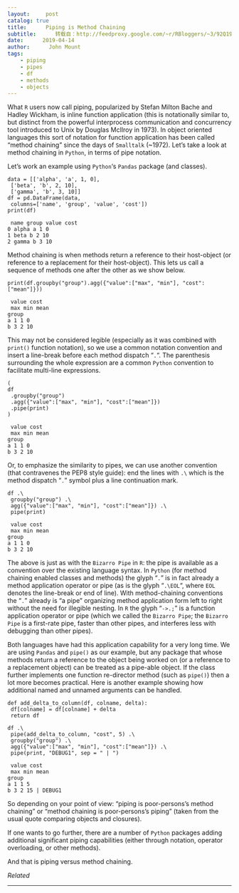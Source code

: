```yaml
---
layout:     post
catalog: true
title:      Piping is Method Chaining
subtitle:      转载自：http://feedproxy.google.com/~r/RBloggers/~3/92Q19ArHOXU/
date:      2019-04-14
author:      John Mount
tags:
    - piping
    - pipes
    - df
    - methods
    - objects
---
```






What `R` users now call piping, popularized by Stefan Milton Bache and Hadley Wickham, is inline function application (this is notationally similar to, but distinct from the powerful interprocess communication and concurrency tool introduced to Unix by Douglas McIlroy in 1973). In object oriented languages this sort of notation for function application has been called “method chaining” since the days of `Smalltalk` (~1972). Let’s take a look at method chaining in `Python`, in terms of pipe notation.



Let’s work an example using `Python`‘s `Pandas` package (and classes).

```
data = [['alpha', 'a', 1, 0], 
 ['beta', 'b', 2, 10], 
 ['gamma', 'b', 3, 10]]
df = pd.DataFrame(data, 
 columns=['name', 'group', 'value', 'cost'])
print(df)
```

```
 name group value cost
0 alpha a 1 0
1 beta b 2 10
2 gamma b 3 10
```

Method chaining is when methods return a reference to their host-object (or reference to a replacement for their host-object). This lets us call a sequence of methods one after the other as we show below.

```
print(df.groupby("group").agg({"value":["max", "min"], "cost":["mean"]}))
```

```
 value cost
 max min mean
group 
a 1 1 0
b 3 2 10
```

This may not be considered legible (especially as it was combined with `print()` function notation), so we use a common notation convention and insert a line-break before each method dispatch “`.`“. The parenthesis surrounding the whole expression are a common `Python` convention to facilitate multi-line expressions.

```
( 
df 
 .groupby("group")
 .agg({"value":["max", "min"], "cost":["mean"]}) 
 .pipe(print)
)
```

```
 value cost
 max min mean
group 
a 1 1 0
b 3 2 10
```

Or, to emphasize the similarity to pipes, we can use another convention (that contravenes the PEP8 style guide): end the lines with `.\` which is the method dispatch “`.`” symbol plus a line continuation mark.

```
df .\
 groupby("group") .\
 agg({"value":["max", "min"], "cost":["mean"]}) .\
 pipe(print)
```

```
 value cost
 max min mean
group 
a 1 1 0
b 3 2 10
```

The above is just as with the `Bizarro Pipe` in `R`: the pipe is available as a convention over the existing language syntax. In `Python` (for method chaining enabled classes and methods) the glyph “`.`” is in fact already a method application operator or pipe (as is the glyph “`.\EOL`“, where `EOL` denotes the line-break or end of line). With method-chaining conventions the “`.`” already is “a pipe” organizing method application form left to right without the need for illegible nesting. In `R` the glyph “`->.;`” is a function application operator or pipe (which we called the `Bizarro Pipe`; the `Bizarro Pipe` is a first-rate pipe, faster than other pipes, and interferes less with debugging than other pipes).

Both languages have had this application capability for a very long time. We are using `Pandas` and `pipe()` as our example, but any package that whose methods return a reference to the object being worked on (or a reference to a replacement object) can be treated as a pipe-able object. If the class further implements one function re-director method (such as `pipe()`) then a lot more becomes practical. Here is another example showing how additional named and unnamed arguments can be handled.

```
def add_delta_to_column(df, colname, delta):
 df[colname] = df[colname] + delta
 return df
```

```
df .\
 pipe(add_delta_to_column, "cost", 5) .\
 groupby("group") .\
 agg({"value":["max", "min"], "cost":["mean"]}) .\
 pipe(print, "DEBUG1", sep = " | ")
```

```
 value cost
 max min mean
group 
a 1 1 5
b 3 2 15 | DEBUG1
```

So depending on your point of view: “piping is poor-persons’s method chaining” or “method chaining is poor-persons’s piping” (taken from the usual quote comparing objects and closures).

If one wants to go further, there are a number of `Python` packages adding additional significant piping capabilities (either through notation, operator overloading, or other methods).

And that is piping versus method chaining.


*Related*








---
